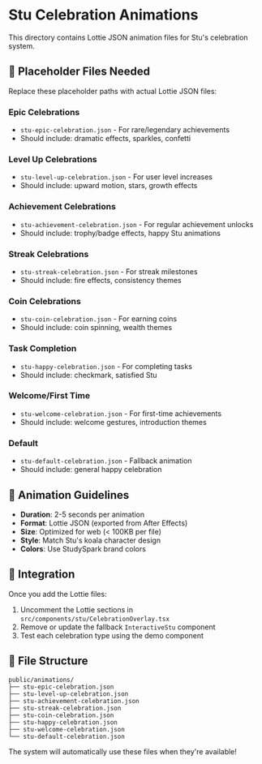 # Stu Celebration Animations

This directory contains Lottie JSON animation files for Stu's celebration system.

## 🔄 Placeholder Files Needed

Replace these placeholder paths with actual Lottie JSON files:

### Epic Celebrations
- `stu-epic-celebration.json` - For rare/legendary achievements
- Should include: dramatic effects, sparkles, confetti

### Level Up Celebrations  
- `stu-level-up-celebration.json` - For user level increases
- Should include: upward motion, stars, growth effects

### Achievement Celebrations
- `stu-achievement-celebration.json` - For regular achievement unlocks
- Should include: trophy/badge effects, happy Stu animations

### Streak Celebrations
- `stu-streak-celebration.json` - For streak milestones
- Should include: fire effects, consistency themes

### Coin Celebrations
- `stu-coin-celebration.json` - For earning coins
- Should include: coin spinning, wealth themes

### Task Completion
- `stu-happy-celebration.json` - For completing tasks
- Should include: checkmark, satisfied Stu

### Welcome/First Time
- `stu-welcome-celebration.json` - For first-time achievements
- Should include: welcome gestures, introduction themes

### Default
- `stu-default-celebration.json` - Fallback animation
- Should include: general happy celebration

## 🎨 Animation Guidelines

- **Duration**: 2-5 seconds per animation
- **Format**: Lottie JSON (exported from After Effects)
- **Size**: Optimized for web (< 100KB per file)
- **Style**: Match Stu's koala character design
- **Colors**: Use StudySpark brand colors

## 🔧 Integration

Once you add the Lottie files:

1. Uncomment the Lottie sections in `src/components/stu/CelebrationOverlay.tsx`
2. Remove or update the fallback `InteractiveStu` component
3. Test each celebration type using the demo component

## 📁 File Structure

```
public/animations/
├── stu-epic-celebration.json
├── stu-level-up-celebration.json  
├── stu-achievement-celebration.json
├── stu-streak-celebration.json
├── stu-coin-celebration.json
├── stu-happy-celebration.json
├── stu-welcome-celebration.json
└── stu-default-celebration.json
```

The system will automatically use these files when they're available! 